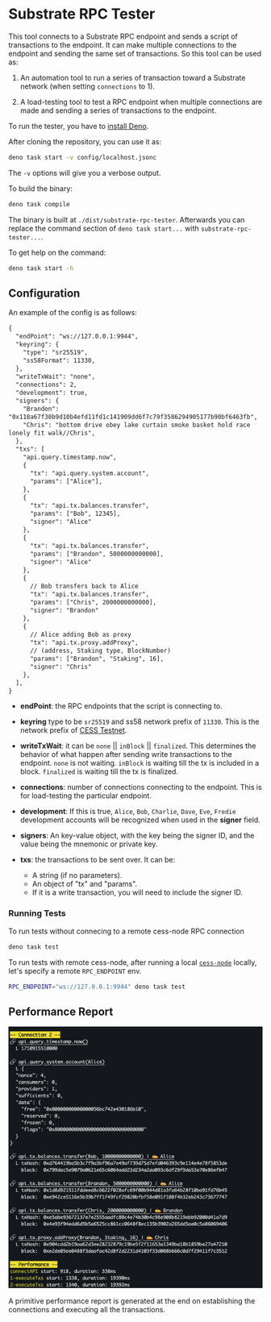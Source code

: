 # Substrate RPC Tester

This tool connects to a Substrate RPC endpoint and sends a script of transactions to the endpoint. It can make multiple connections to the endpoint and sending the same set of transactions. So this tool can be used as:

1. An automation tool to run a series of transaction toward a Substrate network (when setting `connections` to 1).

2. A load-testing tool to test a RPC endpoint when multiple connections are made and sending a series of transactions to the endpoint.

To run the tester, you have to [install Deno](https://docs.deno.com/runtime/manual/getting_started/installation).

After cloning the repository, you can use it as:

```bash
deno task start -v config/localhost.jsonc
```

The `-v` options will give you a verbose output.

To build the binary:

```bash
deno task compile
```

The binary is built at `./dist/substrate-rpc-tester`. Afterwards you can replace the command section of `deno task start...` with `substrate-rpc-tester...`.

To get help on the command:

```bash
deno task start -h
```

## Configuration

An example of the config is as follows:

```jsonc
{
  "endPoint": "ws://127.0.0.1:9944",
  "keyring": {
    "type": "sr25519",
    "ss58Format": 11330,
  },
  "writeTxWait": "none",
  "connections": 2,
  "development": true,
  "signers": {
    "Brandon": "0x118a67f30b9d10b4efd11fd1c141909dd6f7c79f3586294905177b90bf6463fb",
    "Chris": "bottom drive obey lake curtain smoke basket hold race lonely fit walk//Chris",
  },
  "txs": [
    "api.query.timestamp.now",
    {
      "tx": "api.query.system.account",
      "params": ["Alice"],
    },
    {
      "tx": "api.tx.balances.transfer",
      "params": ["Bob", 12345],
      "signer": "Alice"
    },
    {
      "tx": "api.tx.balances.transfer",
      "params": ["Brandon", 5000000000000],
      "signer": "Alice"
    },
    {
      // Bob transfers back to Alice
      "tx": "api.tx.balances.transfer",
      "params": ["Chris", 2000000000000],
      "signer": "Brandon"
    },
    {
      // Alice adding Bob as proxy
      "tx": "api.tx.proxy.addProxy",
      // (address, Staking type, BlockNumber)
      "params": ["Brandon", "Staking", 16],
      "signer": "Chris"
    },
  ],
}
```

- **endPoint**: the RPC endpoints that the script is connecting to.

- **keyring** type to be `sr25519` and ss58 network prefix of `11330`. This is the network prefix of [CESS Testnet](https://github.com/paritytech/ss58-registry/blob/57920666a85e0ec28bf47bdbc9f9317a87649988/ss58-registry.json#L1237-L1245).

- **writeTxWait**: it can be `none` || `inBlock` || `finalized`. This determines the behavior of what happen after sending write transactions to the endpoint. `none` is not waiting. `inBlock` is waiting till the tx is included in a block. `finalized` is waiting till the tx is finalized.

- **connections**: number of connections connecting to the endpoint. This is for load-testing the particular endpoint.

- **development**: If this is true, `Alice`, `Bob`, `Charlie`, `Dave`, `Eve`, `Fredie` development accounts will be recognized when used in the **signer** field.

- **signers**: An key-value object, with the key being the signer ID, and the value being the mnemonic or private key.

- **txs**: the transactions to be sent over. It can be:
  - A string (if no parameters).
  - An object of "tx" and "params".
  - If it is a write transaction, you will need to include the signer ID.

### Running Tests

To run tests without connecing to a remote cess-node RPC connection

```bash
deno task test
```

To run tests with remote cess-node, after running a local [`cess-node`](https://github.com/cessProject/cess) locally, let's specify a remote `RPC_ENDPOINT` env.

```bash
RPC_ENDPOINT="ws://127.0.0.1:9944" deno task test
```

## Performance Report

![Primitive Report](./doc/asset/primitive-report.png)

A primitive performance report is generated at the end on establishing the connections and executing all the transactions.
